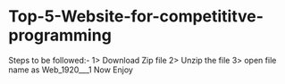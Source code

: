 # Top-5-Website-for-competititve-programming

Steps to be followed:-
1> Download Zip file 
2> Unzip the file 
3> open file name as Web_1920___1 
Now Enjoy 



